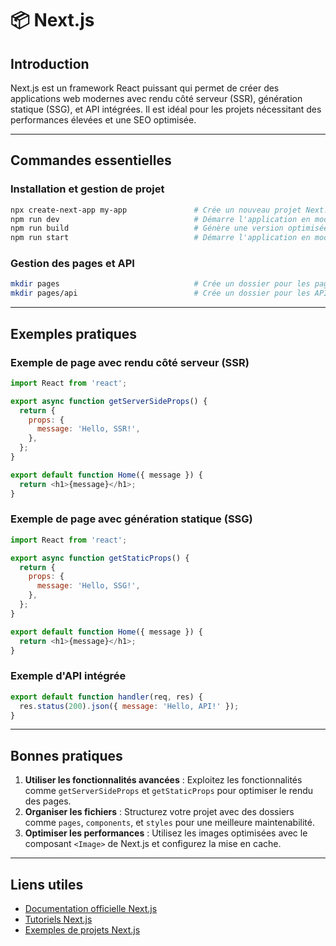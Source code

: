 # 📦 Next.js

## Introduction

Next.js est un framework React puissant qui permet de créer des applications web modernes avec rendu côté serveur (SSR), génération statique (SSG), et API intégrées. Il est idéal pour les projets nécessitant des performances élevées et une SEO optimisée.

---

## Commandes essentielles

### Installation et gestion de projet

```bash
npx create-next-app my-app               # Crée un nouveau projet Next.js
npm run dev                              # Démarre l'application en mode développement
npm run build                            # Génère une version optimisée pour la production
npm run start                            # Démarre l'application en mode production
```

### Gestion des pages et API

```bash
mkdir pages                              # Crée un dossier pour les pages
mkdir pages/api                          # Crée un dossier pour les API
```

---

## Exemples pratiques

### Exemple de page avec rendu côté serveur (SSR)

```javascript
import React from 'react';

export async function getServerSideProps() {
  return {
    props: {
      message: 'Hello, SSR!',
    },
  };
}

export default function Home({ message }) {
  return <h1>{message}</h1>;
}
```

### Exemple de page avec génération statique (SSG)

```javascript
import React from 'react';

export async function getStaticProps() {
  return {
    props: {
      message: 'Hello, SSG!',
    },
  };
}

export default function Home({ message }) {
  return <h1>{message}</h1>;
}
```

### Exemple d'API intégrée

```javascript
export default function handler(req, res) {
  res.status(200).json({ message: 'Hello, API!' });
}
```

---

## Bonnes pratiques

1. **Utiliser les fonctionnalités avancées** : Exploitez les fonctionnalités comme `getServerSideProps` et `getStaticProps` pour optimiser le rendu des pages.
2. **Organiser les fichiers** : Structurez votre projet avec des dossiers comme `pages`, `components`, et `styles` pour une meilleure maintenabilité.
3. **Optimiser les performances** : Utilisez les images optimisées avec le composant `<Image>` de Next.js et configurez la mise en cache.

---

## Liens utiles

- [Documentation officielle Next.js](https://nextjs.org/docs)
- [Tutoriels Next.js](https://nextjs.org/learn)
- [Exemples de projets Next.js](https://github.com/vercel/next.js/tree/canary/examples)
